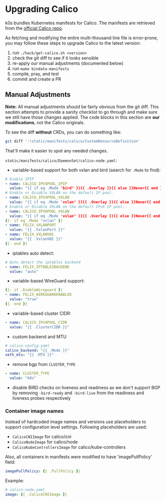 # Upgrading Calico

k0s bundles Kubernetes manifests for Calico. The manifests are retrieved
from the [official Calico repo](https://github.com/projectcalico/calico/blob/master/manifests/calico.yaml).

As fetching and modifying the entire multi-thousand line file is error-prone,
you may follow these steps to upgrade Calico to the latest version:

1. run `./hack/get-calico.sh <version>`
2. check the git diff to see if it looks sensible
3. re-apply our manual adjustments (documented below)
4. run `make bindata-manifests`
5. compile, pray, and test
6. commit and create a PR

## Manual Adjustments

**Note:** All manual adjustments should be fairly obvious from the git diff.
This section attempts to provide a sanity checklist to go through and make sure
we still have those changes applied. The code blocks in this section are **our modifications**,
not the Calico originals.

To see the diff **without** CRDs, you can do something like:

```sh
git diff ':!static/manifests/calico/CustomResourceDefinition'
```

That'll make it easier to spot any needed changes.

`static/manifests/calico/DaemonSet/calico-node.yaml`:

- variable-based support for both vxlan and bird (search for `.Mode` to find):

```yaml
# Enable IPIP
- name: CALICO_IPV4POOL_IPIP
  value: "{{ if eq .Mode "bird" }}{{ .Overlay }}{{ else }}Never{{ end }}"
# Enable or Disable VXLAN on the default IP pool.
- name: CALICO_IPV4POOL_VXLAN
  value: "{{ if eq .Mode "vxlan" }}{{ .Overlay }}{{ else }}Never{{ end }}"
# Enable or Disable VXLAN on the default IPv6 IP pool.
- name: CALICO_IPV6POOL_VXLAN
  value: "{{ if eq .Mode "vxlan" }}{{ .Overlay }}{{ else }}Never{{ end }}"
{{- if eq .Mode "vxlan" }}
- name: FELIX_VXLANPORT
  value: "{{ .VxlanPort }}"
- name: FELIX_VXLANVNI
  value: "{{ .VxlanVNI }}"
{{- end }}
```

- iptables auto detect:

```yaml
# Auto detect the iptables backend
- name: FELIX_IPTABLESBACKEND
  value: "auto"
```

- variable-based WireGuard support:

```yaml
{{- if .EnableWireguard }}
- name: FELIX_WIREGUARDENABLED
  value: "true"
{{- end }}
```

- variable-based cluster CIDR:

```yaml
- name: CALICO_IPV4POOL_CIDR
  value: "{{ .ClusterCIDR }}"
```

- custom backend and MTU

```yaml
# calico-config.yaml
calico_backend: "{{ .Mode }}"
veth_mtu: "{{ .MTU }}"
```

- remove bgp from `CLUSTER_TYPE`

```yaml
- name: CLUSTER_TYPE
  value: "k8s"
```

- disable BIRD checks on liveness and readiness as we don't support BGP by removing
`-bird-ready` and `-bird-live` from the readiness and liveness probes respectively

### Container image names

Instead of hardcoded image names and versions use placeholders to support configuration level settings. Following placeholders are used:

- `CalicoCNIImage` for calico/cni
- `CalicoNodeImage` for calico/node
- `CalicoKubeControllersImage` for calico/kube-controllers

Also, all containers in manifests were modified to have 'imagePullPolicy' field:

```yaml
imagePullPolicy: {{ .PullPolicy }}
```

Example:

```yaml
# calico-node.yaml
image: {{ .CalicoCNIImage }}
```
